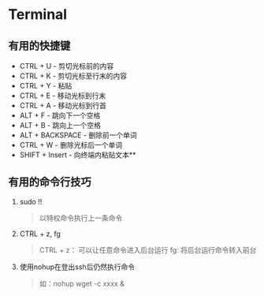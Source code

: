 # Terminal

## 有用的快捷键
*   CTRL + U - 剪切光标前的内容
*   CTRL + K - 剪切光标至行末的内容
*   CTRL + Y - 粘贴
*   CTRL + E - 移动光标到行末
*   CTRL + A - 移动光标到行首
*   ALT + F - 跳向下一个空格
*   ALT + B - 跳向上一个空格
*   ALT + BACKSPACE - 删除前一个单词
*   CTRL + W - 删除光标后一个单词
*   SHIFT + Insert - 向终端内粘贴文本**


## 有用的命令行技巧

1. sudo !!
    > 以特权命令执行上一条命令

2. CTRL + z, fg
    > CTRL + z： 可以让任意命令进入后台运行
    > fg: 将后台运行命令转入前台

3. 使用nohup在登出ssh后仍然执行命令
    > 如：nohup wget -c xxxx &

